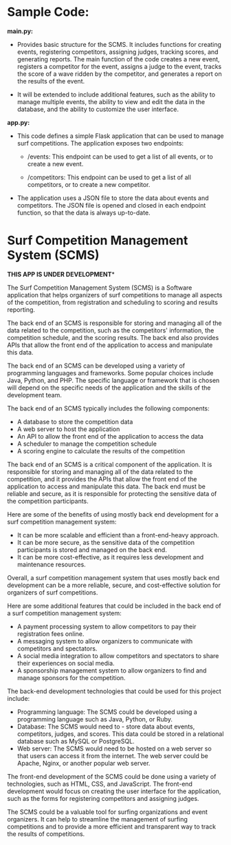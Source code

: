 # Sample Code:

**main.py:** 
- Provides basic structure for the SCMS. It includes functions for creating events, registering competitors, assigning judges, tracking scores, and generating reports. The main function of the code creates a new event, registers a competitor for the event, assigns a judge to the event, tracks the score of a wave ridden by the competitor, and generates a report on the results of the event.

- It will be extended to include additional features, such as the ability to manage multiple events, the ability to view and edit the data in the database, and the ability to customize the user interface.

**app.py:** 
- This code defines a simple Flask application that can be used to manage surf competitions. The application exposes two endpoints:

   - /events: This endpoint can be used to get a list of all events, or to create a new event.

   - /competitors: This endpoint can be used to get a list of all competitors, or to create a new competitor.

- The application uses a JSON file to store the data about events and competitors. The JSON file is opened and closed in each endpoint function, so that the data is always up-to-date.


# Surf Competition Management System (SCMS)

**THIS APP IS UNDER DEVELOPMENT***

The Surf Competition Management System (SCMS) is a Software application that helps organizers of surf competitions to manage all aspects of the competition, from registration and scheduling to scoring and results reporting.

The back end of an SCMS is responsible for storing and managing all of the data related to the competition, such as the competitors' information, the competition schedule, and the scoring results. The back end also provides APIs that allow the front end of the application to access and manipulate this data.

The back end of an SCMS can be developed using a variety of programming languages and frameworks. Some popular choices include Java, Python, and PHP. The specific language or framework that is chosen will depend on the specific needs of the application and the skills of the development team.

The back end of an SCMS typically includes the following components:

- A database to store the competition data
- A web server to host the application
- An API to allow the front end of the application to access the data
- A scheduler to manage the competition schedule
- A scoring engine to calculate the results of the competition

The back end of an SCMS is a critical component of the application. It is responsible for storing and managing all of the data related to the competition, and it provides the APIs that allow the front end of the application to access and manipulate this data. The back end must be reliable and secure, as it is responsible for protecting the sensitive data of the competition participants.

Here are some of the benefits of using mostly back end development for a surf competition management system:

- It can be more scalable and efficient than a front-end-heavy approach.
- It can be more secure, as the sensitive data of the competition participants is stored and managed on the back end.
- It can be more cost-effective, as it requires less development and maintenance resources.
  
Overall, a surf competition management system that uses mostly back end development can be a more reliable, secure, and cost-effective solution for organizers of surf competitions.

Here are some additional features that could be included in the back end of a surf competition management system:

- A payment processing system to allow competitors to pay their registration fees online.
- A messaging system to allow organizers to communicate with competitors and spectators.
- A social media integration to allow competitors and spectators to share their experiences on social media.
- A sponsorship management system to allow organizers to find and manage sponsors for the competition.


The back-end development technologies that could be used for this project include:

- Programming language: The SCMS could be developed using a programming language such as Java, Python, or Ruby.
- Database: The SCMS would need to - store data about events, competitors, judges, and scores. This data could be stored in a relational database such as MySQL or PostgreSQL.
- Web server: The SCMS would need to be hosted on a web server so that users can access it from the internet. The web server could be Apache, Nginx, or another popular web server.
  
The front-end development of the SCMS could be done using a variety of technologies, such as HTML, CSS, and JavaScript. The front-end development would focus on creating the user interface for the application, such as the forms for registering competitors and assigning judges.

The SCMS could be a valuable tool for surfing organizations and event organizers. It can help to streamline the management of surfing competitions and to provide a more efficient and transparent way to track the results of competitions.
